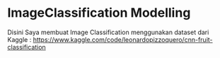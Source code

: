 # ImageClassification Modelling
Disini Saya membuat Image Classification menggunakan dataset dari Kaggle : https://www.kaggle.com/code/leonardopizzoquero/cnn-fruit-classification
